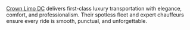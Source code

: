 [Crown Limo DC](https://www.crownlimodc.com/) delivers first-class luxury transportation with elegance, comfort, and professionalism.
Their spotless fleet and expert chauffeurs ensure every ride is smooth, punctual, and unforgettable.
